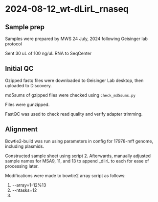 # 2024-08-12_wt-dLirL_rnaseq

## Sample prep

Samples were prepared by MWS 24 July, 2024 following Geisinger lab protocol

Sent 30 uL of 100 ng/uL RNA to SeqCenter

## Initial QC

Gzipped fastq files were downloaded to Geisinger Lab desktop, then uploaded to Discovery.  

md5sums of gzipped files were checked using `check_md5sums.py`

Files were gunzipped.  

FastQC was used to check read quality and verify adapter trimming.

## Alignment

Bowtie2-build was run using parameters in config for 17978-mff genome, including plasmids.

Constructed sample sheet using script 2.  Afterwards, manually adjusted sample names for MSA9, 11, and 13 to append _dlirL to each for ease of processing later.

Modifications were made to bowtie2 array script as follows:

1. --array=1-12%13
2. --ntasks=12
3. 